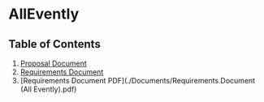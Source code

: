 # AllEvently
## Table of Contents
1. [Proposal Document](Documents/ProposalLink.md)
2. [Requirements Document](Documents/RequirementsLink.md)
3. [Requirements Document PDF](./Documents/Requirements Document (All Evently).pdf)

